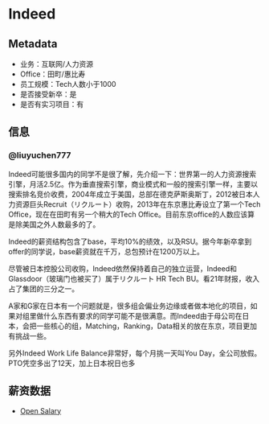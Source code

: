 # Indeed

## Metadata

- 业务：互联网/人力资源
- Office：田町/惠比寿
- 员工规模：Tech人数小于1000
- 是否接受新卒：是
- 是否有实习项目：有

## 信息

### @liuyuchen777

Indeed可能很多国内的同学不是很了解，先介绍一下：世界第一的人力资源搜索引擎，月活2.5亿。作为垂直搜索引擎，商业模式和一般的搜索引擎一样，主要以搜索排名竞价收费，2004年成立于美国，总部在德克萨斯奥斯丁，2012被日本人力资源巨头Recruit（リクルート）收购，2013年在东京惠比寿设立了第一个Tech Office，现在在田町有另一个稍大的Tech Office。目前东京office的人数应该算是除美国之外人数最多的了。

Indeed的薪资结构包含了base，平均10%的绩效，以及RSU。据今年新卒拿到offer的同学说，base薪资就在千万，总包预计在1200万以上。

尽管被日本控股公司收购，Indeed依然保持着自己的独立运营，Indeed和Glassdoor（玻璃门也被买了）属于リクルート HR Tech BU。看21年财报，收入占了集团的三分之一。

A家和G家在日本有一个问题就是，很多组会偏业务边缘或者做本地化的项目，如果对组里做什么东西有要求的同学可能不是很满意。而Indeed由于母公司在日本，会把一些核心的组，Matching，Ranking，Data相关的放在东京，项目更加有挑战一些。

另外Indeed Work Life Balance非常好，每个月挑一天叫You Day，全公司放假。PTO凭空多出了12天，加上日本祝日也多

## 薪资数据

- [Open Salary](https://opensalary.jp/en/companies/indeed)